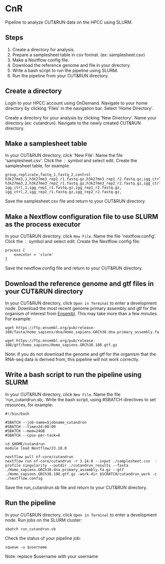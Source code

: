 # CnR
Pipeline to analyze CUT&amp;RUN data on the HPCC using SLURM.

## Steps
1. Create a directory for analysis.
2. Prepare a samplesheet table in csv format. (ex: samplesheet.csv)
3. Make a Nextflow config file.
4. Download the reference genome and file in your directory.
5. Write a bash script to run the pipeline using SLURM.
6. Run the pipeline from your CUT&amp;RUN directory.

## Create a directory
Login to your HPCC account using OnDemand. Navigate to your home directory by clicking 'Files' in the navigation bar. Select 'Home Directory'.

Create a directory for your analysis by clicking 'New Directory'. Name your directory (ex: cutandrun). Navigate to the newly created CUT&amp;RUN directory.

## Make a samplesheet table
In your CUT&amp;RUN directory, click 'New File'. Name the file 'samplesheet.csv'. Click the `⋮` symbol and select edit. Create the samplesheet table, for example:
```
group,replicate,fastq_1,fastq_2,control
h3k27me3,1,h3k27me3_rep1_r1.fastq.gz,h3k27me3_rep1_r2.fastq.gz,igg_ctrl
h3k27me3,2,h3k27me3_rep2_r1.fastq.gz,h3k27me3_rep2_r2.fastq.gz,igg_ctrl
igg_ctrl,1,igg_rep1_r1.fastq.gz,igg_rep1_r2.fastq.gz,
igg_ctrl,2,igg_rep2_r1.fastq.gz,igg_rep2_r2.fastq.gz,
```
Save the samplesheet.csv file and return to your CUT&amp;RUN directory.

## Make a Nextflow configuration file to use SLURM as the process executor
In your CUT&amp;RUN directory, click `New File`. Name the file 'nextflow.config'. Click the `⋮` symbol and select edit. Create the Nextflow config file:
```
process {
    executor = 'slurm'
}
```
Save the nextflow.config file and return to your CUT&amp;RUN directory.

## Download the reference genome and gtf files in your CUT&amp;RUN directory
In your CUT&amp;RUN directory, click `Open in Terminal` to enter a development node. Download the most recent genome primary assembly and gtf for the organism of interest from [Ensembl](https://ensembl.org/). This may take more than a few minutes. For example:
```
wget https://ftp.ensembl.org/pub/release-108/fasta/homo_sapiens/dna/Homo_sapiens.GRCh38.dna.primary_assembly.fa.gz

wget https://ftp.ensembl.org/pub/release-108/gtf/homo_sapiens/Homo_sapiens.GRCh38.108.gtf.gz
```
Note: If you do not download the genome and gtf for the organism that the RNA-seq data is derived from, this pipeline will not work correctly.

## Write a bash script to run the pipeline using SLURM
In your CUT&amp;RUN directory, click `New File`. Name the file 'run_cutandrun.sb;. Write the bash script, using #SBATCH directives to set resources, for example:
```
#!/bin/bash

#SBATCH --job-name=$jobname_cutandrun
#SBATCH --time=24:00:00
#SBATCH --mem=24GB
#SBATCH --cpus-per-task=8

cd $HOME/cutandrun
module load Nextflow/23.10.0

nextflow pull nf-core/cutandrun
nextflow run nf-core/cutandrun -r 3.14.0 --input ./samplesheet.csv  -profile singularity --outdir ./cutandrun_results --fasta ./Homo_sapiens.GRCh38.dna.primary_assembly.fa.gz --gtf ./Homo_sapiens.GRCh38.108.gtf.gz -work-dir $SCRATCH/cutandrun_work -c ./nextflow.config
```
Save the run_cutandrun.sb file and return to your CUT&amp;RUN directory.

## Run the pipeline
In your CUT&amp;RUN directory, click `Open in Terminal` to enter a development node. Run jobs on the SLURM cluster:
```
sbatch run_cutandrun.sb
```
Check the status of your pipeline job:
```
squeue -u $username
```
Note: replace $username with your username
